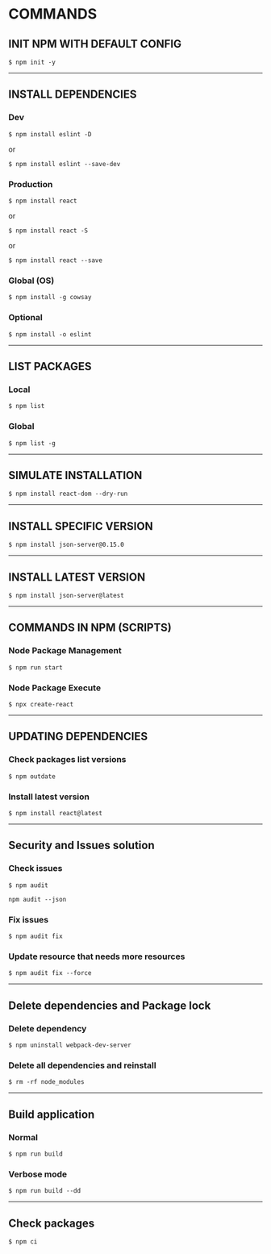 # COMMANDS

## INIT NPM WITH DEFAULT CONFIG

```terminal
$ npm init -y
```

---

## INSTALL DEPENDENCIES

### Dev

```terminal
$ npm install eslint -D
```

or

```terminal
$ npm install eslint --save-dev
```

### Production

```terminal
$ npm install react
```

or

```terminal
$ npm install react -S
```

or

```terminal
$ npm install react --save
```

### Global (OS)

```terminal
$ npm install -g cowsay
```

### Optional

```terminal
$ npm install -o eslint
```

---

## LIST PACKAGES

### Local

```terminal
$ npm list
```

### Global

```terminal
$ npm list -g
```

---

## SIMULATE INSTALLATION

```terminal
$ npm install react-dom --dry-run
```

---

## INSTALL SPECIFIC VERSION

```terminal
$ npm install json-server@0.15.0
```

---

## INSTALL LATEST VERSION

```terminal
$ npm install json-server@latest
```

---

## COMMANDS IN NPM (SCRIPTS)

### Node Package Management

```terminal
$ npm run start
```

### Node Package Execute

```terminal
$ npx create-react
```

---

## UPDATING DEPENDENCIES

### Check packages list versions

```terminal
$ npm outdate
```

### Install latest version

```terminal
$ npm install react@latest
```

---

## Security and Issues solution

### Check issues

```terminal
$ npm audit
```

```terminal
npm audit --json
```

### Fix issues

```terminal
$ npm audit fix
```

### Update resource that needs more resources

```terminal
$ npm audit fix --force
```

---

## Delete dependencies and Package lock

### Delete dependency

```terminal
$ npm uninstall webpack-dev-server
```

### Delete all dependencies and reinstall

```terminal
$ rm -rf node_modules
```

---

## Build application

### Normal

```terminal
$ npm run build
```

### Verbose mode

```terminal
$ npm run build --dd
```

---

## Check packages

```terminal
$ npm ci
```

